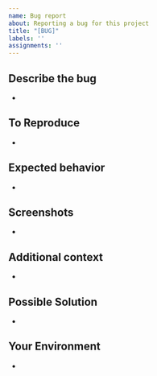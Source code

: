 ```yaml
---
name: Bug report
about: Reporting a bug for this project
title: "[BUG]"
labels: ''
assignments: ''
---
```


## Describe the bug
-

## To Reproduce
-

## Expected behavior
-

## Screenshots
-

## Additional context
-

## Possible Solution
-

## Your Environment
-